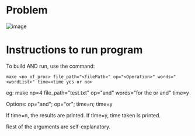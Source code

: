 # Problem
![image](https://user-images.githubusercontent.com/62894500/118353628-cfb52d80-b584-11eb-92af-961aeababb98.png)

# Instructions to run program

To build AND run, use the command:
	
	make <no_of_proc> file_path="<filePath>" op="<Operation>" words="<wordList>" time=<time yes or no>
	
eg: make np=4 file_path="test.txt" op="and" words="for the or and" time=y

Options:
	op="and"; op="or"; time=n; time=y

If time=n, the results are printed.
If time=y, time taken is printed.

Rest of the arguments are self-explanatory.

